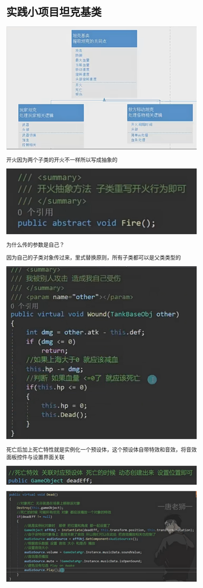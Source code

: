 # 实践小项目坦克基类

![0b400c7d2a4ad7da2dce0f4f13220414.png](image/0b400c7d2a4ad7da2dce0f4f13220414.png)

开火因为两个子类的开火不一样所以写成抽象的

![23c8c66b85575ac895531ea39e2fcf1a.png](image/23c8c66b85575ac895531ea39e2fcf1a.png)

为什么传的参数是自己？

因为自己的子类对象传过来，里式替换原则，所有子类都可以是父类类型的

![98b653946ddb5559a694ef118e674b18.png](image/98b653946ddb5559a694ef118e674b18.png)

死亡后加上死亡特性就是实例化一个预设体，这个预设体自带特效和音效，将音效面板控件与设置界面关联

![09a5e1398ed869a33926bfb6a9bf0f14.png](image/09a5e1398ed869a33926bfb6a9bf0f14.png)

![48a983ba5b40d96575664a03ca375a77.png](image/48a983ba5b40d96575664a03ca375a77.png)
